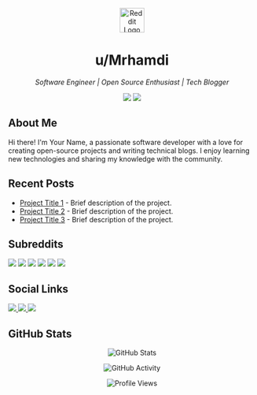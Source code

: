 <!-- Profile Header -->
<p align="center">
  <img src="https://www.redditstatic.com/desktop2x/img/favicon/apple-icon-120x120.png" alt="Reddit Logo" width="50" height="50">
</p>

<h1 align="center">u/Mrhamdi</h1>
<p align="center">
  <em>Software Engineer | Open Source Enthusiast | Tech Blogger</em>
</p>

<!-- Karma and Cake Day -->
<p align="center">
  <img src="https://img.shields.io/badge/Karma-1234-orange?style=flat&logo=reddit">
  <img src="https://img.shields.io/badge/Cake&#32;Day-June&#32;22-blue?style=flat&logo=cakephp">
</p>

<!-- About Me Section -->
<h2>About Me</h2>
<p>
  Hi there! I'm Your Name, a passionate software developer with a love for creating open-source projects and writing technical blogs. I enjoy learning new technologies and sharing my knowledge with the community.
</p>

<!-- Recent Posts (Repositories) -->
<h2>Recent Posts</h2>
<ul>
  <li><a href="https://github.com/your-username/repo-1">Project Title 1</a> - Brief description of the project.</li>
  <li><a href="https://github.com/your-username/repo-2">Project Title 2</a> - Brief description of the project.</li>
  <li><a href="https://github.com/your-username/repo-3">Project Title 3</a> - Brief description of the project.</li>
</ul>

<!-- Subreddits (Technologies and Tools) -->
<h2>Subreddits</h2>
<p>
  <img src="https://img.shields.io/badge/-JavaScript-black?style=flat&logo=javascript">
  <img src="https://img.shields.io/badge/-Python-black?style=flat&logo=python">
  <img src="https://img.shields.io/badge/-React-black?style=flat&logo=react">
  <img src="https://img.shields.io/badge/-Node.js-black?style=flat&logo=node.js">
  <img src="https://img.shields.io/badge/-Django-black?style=flat&logo=django">
  <img src="https://img.shields.io/badge/-Git-black?style=flat&logo=git">
</p>

<!-- Social Links -->
<h2>Social Links</h2>
<p>
  <a href="https://www.linkedin.com/in/your-linkedin-username/">
    <img src="https://img.shields.io/badge/-LinkedIn-0077B5?style=flat&logo=LinkedIn&logoColor=white">
  </a>
  <a href="https://twitter.com/your-twitter-username">
    <img src="https://img.shields.io/badge/-Twitter-1DA1F2?style=flat&logo=Twitter&logoColor=white">
  </a>
  <a href="https://www.reddit.com/user/your-reddit-username">
    <img src="https://img.shields.io/badge/-Reddit-FF4500?style=flat&logo=Reddit&logoColor=white">
  </a>
</p>

<!-- GitHub Stats -->
<h2>GitHub Stats</h2>
<p align="center">
  <img src="https://github-readme-stats.vercel.app/api?username=your-username&show_icons=true&hide_border=true&theme=radical" alt="GitHub Stats">
</p>

<!-- Activity Graph -->
<p align="center">
  <img src="https://activity-graph.herokuapp.com/graph?username=your-username&theme=redical" alt="GitHub Activity">
</p>

<!-- Footer -->
<p align="center">
  <img src="https://komarev.com/ghpvc/?username=your-username&color=red" alt="Profile Views">
</p>
